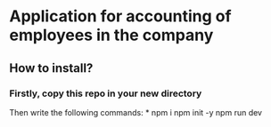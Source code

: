 # Application for accounting of employees in the company
## How to install?
### Firstly, copy this repo in your new directory
Then write the following commands:
*
npm i
npm init -y
npm run dev
